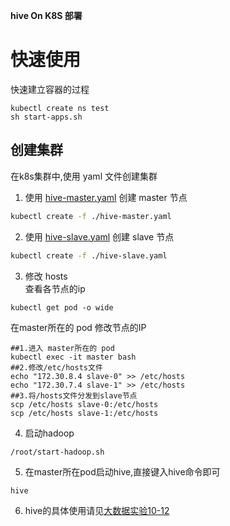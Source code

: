 **hive On K8S 部署**

# 快速使用
快速建立容器的过程
```
kubectl create ns test
sh start-apps.sh
```

## 创建集群  

在k8s集群中,使用 yaml 文件创建集群

1. 使用 [hive-master.yaml](./hive-master.yaml) 创建 master 节点

```bash
kubectl create -f ./hive-master.yaml
```

2. 使用 [hive-slave.yaml](./hive-slave.yaml) 创建 slave 节点

```bash
kubectl create -f ./hive-slave.yaml  
```

3. 修改 hosts  
查看各节点的ip
```
kubectl get pod -o wide
```
在master所在的 pod 修改节点的IP
```
##1.进入 master所在的 pod
kubectl exec -it master bash
##2.修改/etc/hosts文件  
echo "172.30.8.4 slave-0" >> /etc/hosts
echo "172.30.7.4 slave-1" >> /etc/hosts
##3.将/hosts文件分发到slave节点
scp /etc/hosts slave-0:/etc/hosts
scp /etc/hosts slave-1:/etc/hosts
```

4. 启动hadoop  
```
/root/start-hadoop.sh
```  

5. 在master所在pod启动hive,直接键入hive命令即可
```
hive
```  
6. hive的具体使用请见[大数据实验10-12](../../experiments)

